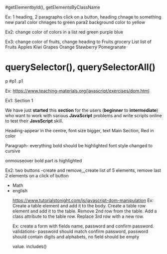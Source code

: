 #getElementbyId(), getElementsByClassName

Ex: 1 heading, 2 paragraphs
click on a button, heading chnage to something new
para1 color chnages to green
para2 background color to yellow

Ex2:  change color of colors in a list
red
green
purple
blue

Ex3: change color of fruits, change heading to Fruits grocery List
list of Fruits
Apples
Kiwi
Grapes
Orange
Stawberry
Pomegranate

# querySelector(), querySelectorAll()
p
#p1
.p1

Ex: https://www.teaching-materials.org/javascript/exercises/dom.html

Ex1: Section 1

We have just <b>started</b> this <b>section</b> for the users (<b>beginner</b> to <b>intermediate</b>) who want to work with various <b>JavaScript</b> problems and write scripts online to test their <b>JavaScript</b> skill.

Heading-appear in the centre, font size bigger, text Main Section, Red in color

Paragraph- everything bold should be highlighted font style changed to cursive

onmouseover bold part is highlighted

Ex2: two buttons -create and remove,,,create list of 5 elements, remove last 2 elements on a click of button
<ul>
<li>Math
<li>english

https://www.tutorialstonight.com/js/javascript-dom-manipulation
Ex: Create a table element and add it to the body.
Create a table row element and add it to the table.
Remove 2nd row from the table.
Add a class attribute to the table row.
Replace 3rd row with a new row.


Ex: create a form with fields name, password and confirm password. validations- password should match confirm password, password should contain digits and alphabets, no field should be empty

value. includes()